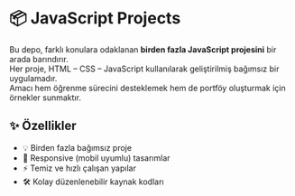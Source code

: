 # 📦 JavaScript Projects

Bu depo, farklı konulara odaklanan **birden fazla JavaScript projesini** bir arada barındırır.  
Her proje, HTML – CSS – JavaScript kullanılarak geliştirilmiş bağımsız bir uygulamadır.  
Amacı hem öğrenme sürecini desteklemek hem de portföy oluşturmak için örnekler sunmaktır.

## ✨ Özellikler
- 💡 Birden fazla bağımsız proje
- 📱 Responsive (mobil uyumlu) tasarımlar
- ⚡ Temiz ve hızlı çalışan yapılar
- 🛠️ Kolay düzenlenebilir kaynak kodları


